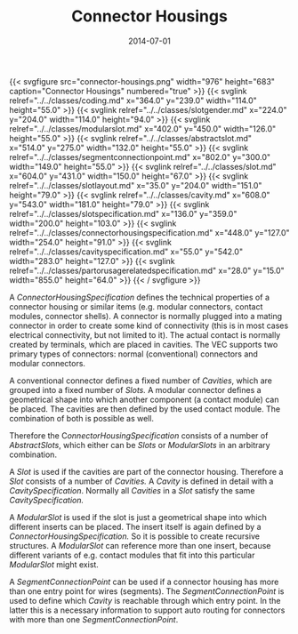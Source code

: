 ﻿---
title: Connector Housings
toc: false
type: specs
layout: diagram
date: "2014-07-01"
draft: false
specification: VEC
version: 1.1.1
documentType: "Recommendation"
elementType: Diagram
classes:
  - Coding
  - SlotGender
  - ModularSlot
  - AbstractSlot
  - SegmentConnectionPoint
  - Slot
  - SlotLayout
  - Cavity
  - SlotSpecification
  - ConnectorHousingSpecification
  - CavitySpecification
  - PartOrUsageRelatedSpecification
menu:
  VEC-1.1.1:    
    parent: description-of-components
    identifier: description-of-components/connector-housings
    weight: 1003006 

# Prev/next pager order (if `docs_section_pager` enabled in `params.toml`)
weight: 1003006
---
{{< svgfigure src="connector-housings.png" width="976" height="683" caption="Connector Housings" numbered="true" >}}
  {{< svglink relref="../../classes/coding.md" x="364.0" y="239.0" width="114.0" height="55.0" >}}
  {{< svglink relref="../../classes/slotgender.md" x="224.0" y="204.0" width="114.0" height="94.0" >}}
  {{< svglink relref="../../classes/modularslot.md" x="402.0" y="450.0" width="126.0" height="55.0" >}}
  {{< svglink relref="../../classes/abstractslot.md" x="514.0" y="275.0" width="132.0" height="55.0" >}}
  {{< svglink relref="../../classes/segmentconnectionpoint.md" x="802.0" y="300.0" width="149.0" height="55.0" >}}
  {{< svglink relref="../../classes/slot.md" x="604.0" y="431.0" width="150.0" height="67.0" >}}
  {{< svglink relref="../../classes/slotlayout.md" x="35.0" y="204.0" width="151.0" height="79.0" >}}
  {{< svglink relref="../../classes/cavity.md" x="608.0" y="543.0" width="181.0" height="79.0" >}}
  {{< svglink relref="../../classes/slotspecification.md" x="136.0" y="359.0" width="200.0" height="103.0" >}}
  {{< svglink relref="../../classes/connectorhousingspecification.md" x="448.0" y="127.0" width="254.0" height="91.0" >}}
  {{< svglink relref="../../classes/cavityspecification.md" x="55.0" y="542.0" width="283.0" height="127.0" >}}
  {{< svglink relref="../../classes/partorusagerelatedspecification.md" x="28.0" y="15.0" width="855.0" height="64.0" >}}
{{< / svgfigure >}}
<p> A <i>ConnectorHousingSpecification</i> defines the technical properties of a connector housing or similar items (e.g. modular connectors, contact modules, connector shells). A connector is normally plugged into a mating connector in order to create some kind of connectivity (this is in most cases electrical connectivity, but not limited to it). The actual contact is normally created by terminals, which are placed in cavities. The VEC supports two primary types of connectors: normal (conventional) connectors and modular connectors.     </p>      <p> A conventional connector defines a fixed number of <i>Cavities</i>, which are grouped into a fixed number of <i>Slots.</i> A modular connector defines a geometrical shape into which another component (a contact module) can be placed. The cavities are then defined by the used contact module. The combination of both is possible as well.     </p>      <p> Therefore the C<i>onnectorHousingSpecification </i>consists of a number of <i>AbstractSlots</i>, which either can be <i>Slots </i>or <i>ModularSlots </i>in an arbitrary combination.     </p>      <p> A <i>Slot </i>is used if the cavities are part of the connector housing. Therefore a <i>Slot</i> consists of a number of <i>Cavities. </i>A <i>Cavity</i> is defined in detail with a <i>CavitySpecification</i>. Normally all <i>Cavities</i> in a <i>Slot</i> satisfy the same <i>CavitySpecification.</i>     </p>      <p> A <i>ModularSlot</i> is used if the slot is just a geometrical shape into which different inserts can be placed. The insert itself is again defined by a <i>ConnectorHousingSpecification.</i> So it is possible to create recursive structures. A&#160;<i>ModularSlot</i> can reference more than one insert, because different variants of e.g. contact modules that fit into this particular <i>ModularSlot </i>might exist.     </p>      <p> A <i>SegmentConnectionPoint</i> can be used if a connector housing has more than one entry point for wires (segments). The <i>SegmentConnectionPoint</i> is used to define which <i>Cavity</i> is reachable through which entry point. In the latter this is a necessary information to support auto routing for connectors with more than one <i>SegmentConnectionPoint</i>.      </p>